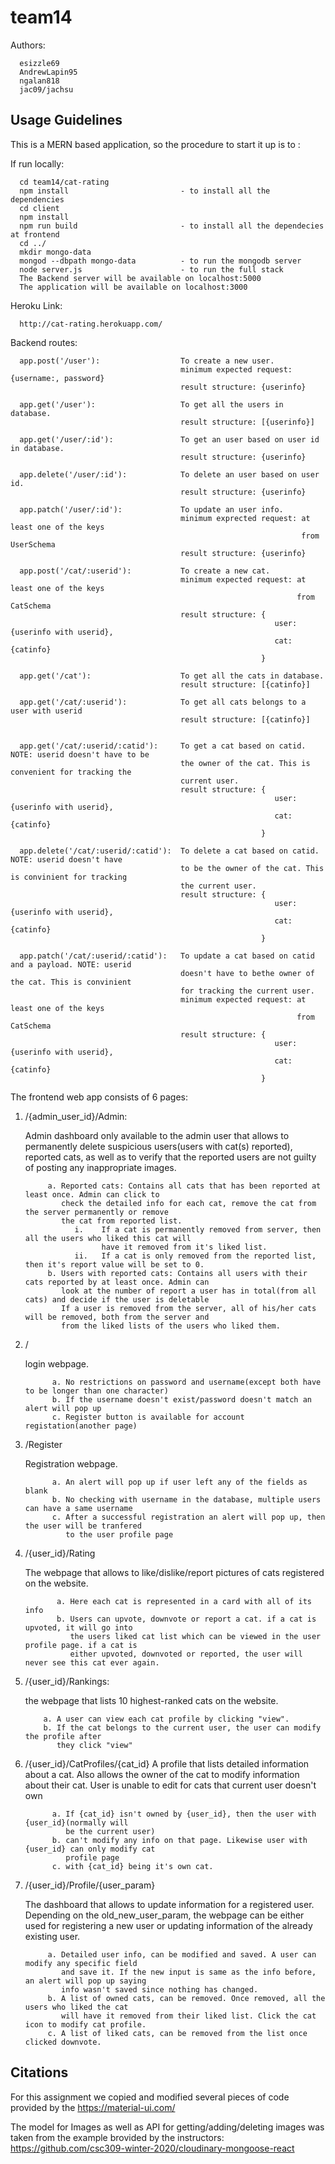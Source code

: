 # team14
Authors:

	  esizzle69
	  AndrewLapin95      
	  ngalan818
	  jac09/jachsu
## Usage Guidelines
This is a MERN based application, so the procedure to start it up is to :

If run locally:

      cd team14/cat-rating
      npm install                         - to install all the dependencies
      cd client
      npm install
      npm run build                       - to install all the dependecies at frontend
      cd ../
      mkdir mongo-data
      mongod --dbpath mongo-data          - to run the mongodb server
      node server.js                      - to run the full stack
      The Backend server will be available on localhost:5000
      The application will be available on localhost:3000

Heroku Link:
      
      http://cat-rating.herokuapp.com/

Backend routes:

      app.post('/user'):                  To create a new user. 
                                          minimum expected request: {username:, password} 
                                          result structure: {userinfo}
                                          
      app.get('/user'):                   To get all the users in database.
                                          result structure: [{userinfo}]
                                          
      app.get('/user/:id'):               To get an user based on user id in database.
                                          result structure: {userinfo}
                                          
      app.delete('/user/:id'):            To delete an user based on user id.
                                          result structure: {userinfo}
                                          
      app.patch('/user/:id'):             To update an user info.
                                          minimum exprected request: at least one of the keys
                                                                     from UserSchema
                                          result structure: {userinfo}
                                          
      app.post('/cat/:userid'):           To create a new cat. 
                                          minimum expected request: at least one of the keys
                                                                    from CatSchema
                                          result structure: {
                                                               user:{userinfo with userid}, 
                                                               cat: {catinfo}
                                                            }
                                                            
      app.get('/cat'):                    To get all the cats in database.
                                          result structure: [{catinfo}]
                                          
      app.get('/cat/:userid'):            To get all cats belongs to a user with userid
                                          result structure: [{catinfo}]
                                                           
                                                            
      app.get('/cat/:userid/:catid'):     To get a cat based on catid. NOTE: userid doesn't have to be
                                          the owner of the cat. This is convenient for tracking the
                                          current user.
                                          result structure: {
                                                               user:{userinfo with userid}, 
                                                               cat: {catinfo}
                                                            }
                                                            
      app.delete('/cat/:userid/:catid'):  To delete a cat based on catid. NOTE: userid doesn't have 
                                          to be the owner of the cat. This is convinient for tracking
                                          the current user.
                                          result structure: {
                                                               user:{userinfo with userid}, 
                                                               cat: {catinfo}
                                                            }
                                                            
      app.patch('/cat/:userid/:catid'):   To update a cat based on catid and a payload. NOTE: userid 
                                          doesn't have to bethe owner of the cat. This is convinient 
                                          for tracking the current user.
                                          minimum expected request: at least one of the keys
                                                                    from CatSchema
                                          result structure: {
                                                               user:{userinfo with userid}, 
                                                               cat: {catinfo}
                                                            }
                                                            
The frontend web app consists of 6 pages:
      
1. /{admin_user_id}/Admin:

      Admin dashboard only available to the admin user that allows to permanently delete suspicious
      users(users with cat(s) reported), reported cats, as well as to verify that the reported users
      are not guilty of posting any inappropriate images.  
        
            a. Reported cats: Contains all cats that has been reported at least once. Admin can click to 
               check the detailed info for each cat, remove the cat from the server permanently or remove 
               the cat from reported list.
                  i.    If a cat is permanently removed from server, then all the users who liked this cat will 
                        have it removed from it's liked list.
                  ii.   If a cat is only removed from the reported list, then it's report value will be set to 0.  
            b. Users with reported cats: Contains all users with their cats reported by at least once. Admin can 
               look at the number of report a user has in total(from all cats) and decide if the user is deletable
               If a user is removed from the server, all of his/her cats will be removed, both from the server and 
               from the liked lists of the users who liked them.
                  
2. /        

      login webpage.
      
             a. No restrictions on password and username(except both have to be longer than one character)
             b. If the username doesn't exist/password doesn't match an alert will pop up
             c. Register button is available for account registation(another page)
             
3. /Register 
            
      Registration webpage. 
      
             a. An alert will pop up if user left any of the fields as blank
             b. No checking with username in the database, multiple users can have a same username
             c. After a successful registration an alert will pop up, then the user will be tranfered
                to the user profile page

4. /{user_id}/Rating 

      The webpage that allows to like/dislike/report pictures of cats registered on the website.
      
              a. Here each cat is represented in a card with all of its info
              b. Users can upvote, downvote or report a cat. if a cat is upvoted, it will go into
                 the users liked cat list which can be viewed in the user profile page. if a cat is
                 either upvoted, downvoted or reported, the user will never see this cat ever again.
            
5. /{user_id}/Rankings: 

      the webpage that lists 10 highest-ranked cats on the website.
            
           a. A user can view each cat profile by clicking "view". 
           b. If the cat belongs to the current user, the user can modify the profile after 
              they click "view"


6. /{user_id}/CatProfiles/{cat_id} 
      A profile that lists detailed information about a cat. Also allows the owner of the cat to 
      modify information about their cat. User is unable to edit for cats that current user 
      doesn't own 

             a. If {cat_id} isn't owned by {user_id}, then the user with {user_id}(normally will 
                be the current user)
             b. can't modify any info on that page. Likewise user with {user_id} can only modify cat 
                profile page
             c. with {cat_id} being it's own cat.

7. /{user_id}/Profile/{user_param} 

      The dashboard that allows to update information for a registered user. Depending on the 
      old_new_user_param, the webpage can be either used for registering a new user or updating 
      information of the already existing user.
      
            a. Detailed user info, can be modified and saved. A user can modify any specific field
               and save it. If the new input is same as the info before, an alert will pop up saying
               info wasn't saved since nothing has changed.
            b. A list of owned cats, can be removed. Once removed, all the users who liked the cat
               will have it removed from their liked list. Click the cat icon to modify cat profile.
            c. A list of liked cats, can be removed from the list once clicked downvote.

## Citations

For this assignment we copied and modified several pieces of code provided by the https://material-ui.com/

The model for Images as well as API for getting/adding/deleting images was taken from the example brovided by the instructors: https://github.com/csc309-winter-2020/cloudinary-mongoose-react
